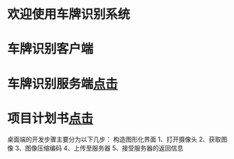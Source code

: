 # 欢迎使用车牌识别系统


# 车牌识别客户端
# 车牌识别服务端[点击](https://github.com/LiXuuuu/carPlateServer)

# 项目计划书[点击](http://139.196.240.235:10000/schedule)


桌面端的开发步骤主要分为以下几步：
构造图形化界面
1、打开摄像头
2、获取图像
3、图像压缩编码
4、上传至服务器
5、接受服务器的返回信息